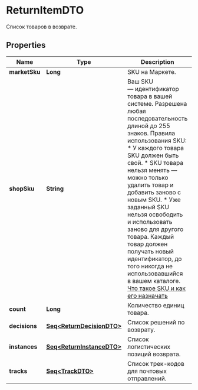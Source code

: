 

# ReturnItemDTO

Список товаров в возврате.

## Properties

Name | Type | Description | Notes
------------ | ------------- | ------------- | -------------
**marketSku** | **Long** | SKU на Маркете. |  [optional]
**shopSku** | **String** | Ваш SKU — идентификатор товара в вашей системе.  Разрешена любая последовательность длиной до 255 знаков.  Правила использования SKU:  * У каждого товара SKU должен быть свой.  * SKU товара нельзя менять — можно только удалить товар и добавить заново с новым SKU.  * Уже заданный SKU нельзя освободить и использовать заново для другого товара. Каждый товар должен получать новый идентификатор, до того никогда не использовавшийся в вашем каталоге.  [Что такое SKU и как его назначать](https://yandex.ru/support/marketplace/assortment/add/index.html#fields)  | 
**count** | **Long** | Количество единиц товара. | 
**decisions** | [**Seq&lt;ReturnDecisionDTO&gt;**](ReturnDecisionDTO.md) | Список решений по возврату. |  [optional]
**instances** | [**Seq&lt;ReturnInstanceDTO&gt;**](ReturnInstanceDTO.md) | Список логистических позиций возврата. |  [optional]
**tracks** | [**Seq&lt;TrackDTO&gt;**](TrackDTO.md) | Список трек-кодов для почтовых отправлений. |  [optional]



